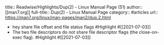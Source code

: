 title:: Readwise/Highlights/Dup(2) - Linux Manual Page (51)
author:: [[man7.org]]
full-title:: Dup(2) - Linux Manual Page
category:: #articles
url:: https://man7.org/linux/man-pages/man2/dup.2.html

- hey share file offset and file
       status flags #Highlight #[[2021-07-03]]
- The two file descriptors do not share file descriptor flags (the
       close-on-exec flag). #Highlight #[[2021-07-03]]